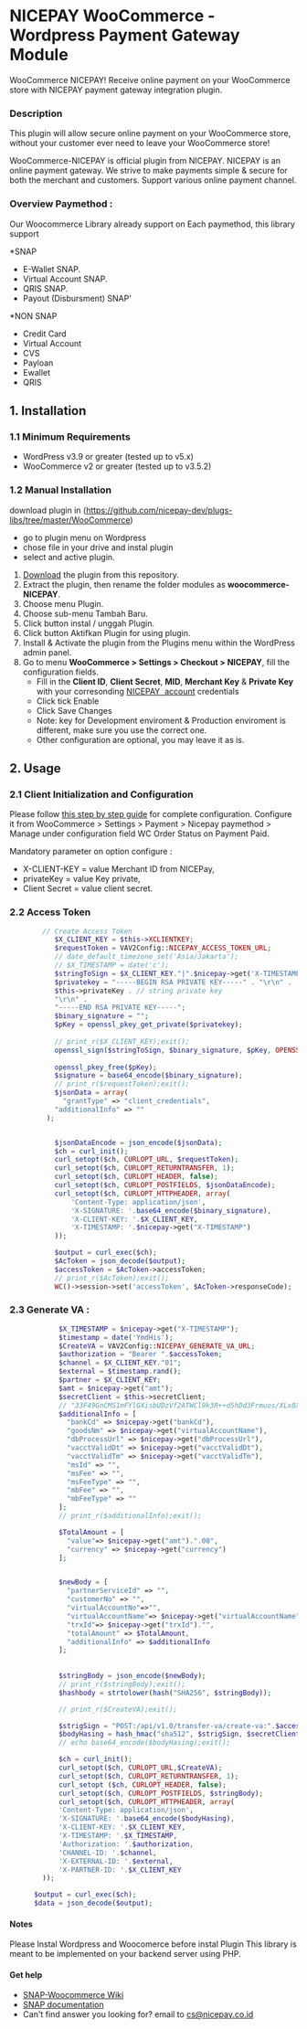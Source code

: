 # NICEPAY WooCommerce - Wordpress Payment Gateway Module

WooCommerce NICEPAY!
Receive online payment on your WooCommerce store with NICEPAY payment gateway integration plugin.

### Description

This plugin will allow secure online payment on your WooCommerce store, without your customer ever need to leave your WooCommerce store!

WooCommerce-NICEPAY is official plugin from NICEPAY. NICEPAY is an online payment gateway. We strive to make payments simple & secure for both the merchant and customers. Support various online payment channel.

### Overview Paymethod : 
Our Woocommerce Library already support on Each paymethod, this library support 

*SNAP
- E-Wallet SNAP.
- Virtual Account SNAP.
- QRIS SNAP.
- Payout (Disbursment) SNAP'

*NON SNAP
- Credit Card
- Virtual Account
- CVS
- Payloan
- Ewallet
- QRIS

## 1. Installation
### 1.1 Minimum Requirements

- WordPress v3.9 or greater (tested up to v5.x)
- WooCommerce v2 or greater (tested up to v3.5.2)

### 1.2 Manual Installation
download plugin in (https://github.com/nicepay-dev/plugs-libs/tree/master/WooCommerce)
 - go to plugin menu on Wordpress
 - chose file in your drive and instal plugin
 - select and active plugin.

1. [Download](../../archive/main.zip) the plugin from this repository.
2. Extract the plugin, then rename the folder modules as **woocommerce-NICEPAY**.
3. Choose menu Plugin.
4. Choose sub-menu Tambah Baru.
5. Click button instal / unggah Plugin.
6. Click button Aktifkan Plugin for using plugin.
7. Install & Activate the plugin from the Plugins menu within the WordPress admin panel.
8. Go to menu **WooCommerce > Settings > Checkout > NICEPAY**, fill the configuration fields.
   - Fill in the **Client ID**, **Client Secret**, **MID**, **Merchant Key** & **Private Key** with your corresonding [NICEPAY&nbsp; account](https://bo.nicepay.co.id/) credentials
   - Click tick Enable
   - Click Save Changes
   - Note: key for Development enviroment & Production enviroment is different, make sure you use the correct one.
   - Other configuration are optional, you may leave it as is.
## 2. Usage
### 2.1 Client Initialization and Configuration

Please follow [this step by step guide](https://docs.nicepay.co.id/woocommerce) for complete configuration.
Configure it from WooCommerce > Settings > Payment > Nicepay paymethod > Manage under configuration field WC Order Status on Payment Paid.

Mandatory parameter on option configure : 
- X-CLIENT-KEY = value Merchant ID from NICEPay, 
- privateKey = value Key private, 
- Client Secret = value client secret.

### 2.2 Access Token
 ```php
         // Create Access Token
            $X_CLIENT_KEY = $this->XCLIENTKEY;
            $requestToken = VAV2Config::NICEPAY_ACCESS_TOKEN_URL;
            // date_default_timezone_set('Asia/Jakarta');
            // $X_TIMESTAMP = date('c');
            $stringToSign = $X_CLIENT_KEY."|".$nicepay->get('X-TIMESTAMP');
            $privatekey = "-----BEGIN RSA PRIVATE KEY-----" . "\r\n" .
            $this->privateKey . // string private key
            "\r\n" .
            "-----END RSA PRIVATE KEY-----";
            $binary_signature = "";
            $pKey = openssl_pkey_get_private($privatekey);
            
            // print_r($X_CLIENT_KEY);exit();
            openssl_sign($stringToSign, $binary_signature, $pKey, OPENSSL_ALGO_SHA256);
            
            openssl_pkey_free($pKey);
            $signature = base64_encode($binary_signature);
            // print_r($requestToken);exit();
            $jsonData = array(
              "grantType" => "client_credentials",
            "additionalInfo" => ""
          );


            $jsonDataEncode = json_encode($jsonData);
            $ch = curl_init();
            curl_setopt($ch, CURLOPT_URL, $requestToken);
            curl_setopt($ch, CURLOPT_RETURNTRANSFER, 1);
            curl_setopt($ch, CURLOPT_HEADER, false);
            curl_setopt($ch, CURLOPT_POSTFIELDS, $jsonDataEncode);
            curl_setopt($ch, CURLOPT_HTTPHEADER, array(
                'Content-Type: application/json',
                'X-SIGNATURE: '.base64_encode($binary_signature),
                'X-CLIENT-KEY: '.$X_CLIENT_KEY,
                'X-TIMESTAMP: '.$nicepay->get("X-TIMESTAMP")
            ));

            $output = curl_exec($ch);
            $AcToken = json_decode($output);
            $accessToken = $AcToken->accessToken;
            // print_r($AcToken);exit();
            WC()->session->set('accessToken', $AcToken->responseCode);
```
### 2.3 Generate VA :
```php
            $X_TIMESTAMP = $nicepay->get("X-TIMESTAMP");
            $timestamp = date('YmdHis');
            $CreateVA = VAV2Config::NICEPAY_GENERATE_VA_URL;
            $authorization = "Bearer ".$accessToken;
            $channel = $X_CLIENT_KEY."01";
            $external = $timestamp.rand();
            $partner = $X_CLIENT_KEY;
            $amt = $nicepay->get("amt");
            $secretClient = $this->secretClient;
            // "33F49GnCMS1mFYlGXisbUDzVf2ATWCl9k3R++d5hDd3Frmuos/XLx8XhXpe+LDYAbpGKZYSwtlyyLOtS/8aD7A==";
            $additionalInfo = [
              "bankCd" => $nicepay->get("bankCd"),
              "goodsNm" => $nicepay->get("virtualAccountName"),
              "dbProcessUrl" => $nicepay->get("dbProcessUrl"),
              "vacctValidDt" => $nicepay->get("vacctValidDt"),
              "vacctValidTm" => $nicepay->get("vacctValidTm"),
              "msId" => "",
              "msFee" => "",
              "msFeeType" => "",
              "mbFee" => "",
              "mbFeeType" => ""
            ];
            // print_r($additionalInfo);exit();

            $TotalAmount = [
              "value"=> $nicepay->get("amt").".00",
              "currency" => $nicepay->get("currency")
            ];


            $newBody = [
              "partnerServiceId" => "",
              "customerNo" => "",
              "virtualAccountNo"=>"",
              "virtualAccountName"=> $nicepay->get("virtualAccountName"),
              "trxId"=> $nicepay->get("trxId")."",
              "totalAmount" => $TotalAmount,
              "additionalInfo" => $additionalInfo
            ];
            
            
            $stringBody = json_encode($newBody);
            // print_r($stringBody);exit();
            $hashbody = strtolower(hash("SHA256", $stringBody));

            // print_r($CreateVA);exit();

            $strigSign = "POST:/api/v1.0/transfer-va/create-va:".$accessToken.":".$hashbody.":".$X_TIMESTAMP;
            $bodyHasing = hash_hmac("sha512", $strigSign, $secretClient, true);
            // echo base64_encode($bodyHasing);exit();

            $ch = curl_init();
            curl_setopt($ch, CURLOPT_URL,$CreateVA);
            curl_setopt($ch, CURLOPT_RETURNTRANSFER, 1);
            curl_setopt ($ch, CURLOPT_HEADER, false);
            curl_setopt($ch, CURLOPT_POSTFIELDS, $stringBody);
            curl_setopt($ch, CURLOPT_HTTPHEADER, array(
            'Content-Type: application/json',
            'X-SIGNATURE: '.base64_encode($bodyHasing),
            'X-CLIENT-KEY: '.$X_CLIENT_KEY,
            'X-TIMESTAMP: '.$X_TIMESTAMP,
            'Authorization: '.$authorization,
            'CHANNEL-ID: '.$channel,
            'X-EXTERNAL-ID: '.$external,
            'X-PARTNER-ID: '.$X_CLIENT_KEY
        ));

      $output = curl_exec($ch);
      $data = json_decode($output);
```
#### Notes
Please Instal Wordpress and Woocomerce before instal Plugin 
This library is meant to be implemented on your backend server using PHP.

#### Get help

- [SNAP-Woocommerce Wiki](https://docs.nicepay.co.id/woocommerce)
- [SNAP documentation](https://docs.nicepay.co.id)
- Can't find answer you looking for? email to [cs@nicepay.co.id](mailto:cs@nicepay.co.id)
